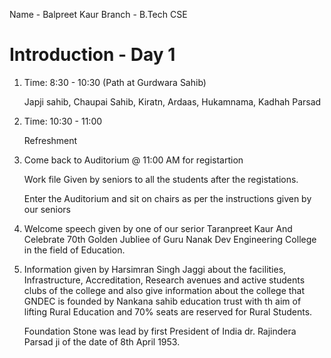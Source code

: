Name - Balpreet Kaur
Branch - B.Tech CSE

# Introduction - Day 1

1. Time: 8:30 - 10:30 (Path at Gurdwara Sahib)

    Japji sahib, Chaupai Sahib, Kiratn, Ardaas, Hukamnama, Kadhah Parsad

2. Time: 10:30 - 11:00

    Refreshment

3. Come back to Auditorium @ 11:00 AM for registartion

    Work file Given by seniors to all the students after the registations.

    Enter the Auditorium and sit on chairs as per the instructions given by our seniors

4. Welcome speech given by one of our serior Taranpreet Kaur And Celebrate 70th Golden Jubliee of Guru Nanak Dev Engineering College in the field of Education.

5. Information given by Harsimran Singh Jaggi about the facilities, Infrastructure, Accreditation, Research avenues and active students clubs of the college and also give         information about the college that GNDEC is founded by Nankana sahib education trust with th aim of lifting Rural Education and 70% seats are reserved for Rural Students.

     Foundation Stone was lead by first President of India dr. Rajindera Parsad ji of the date of 8th April 1953.
     

     
